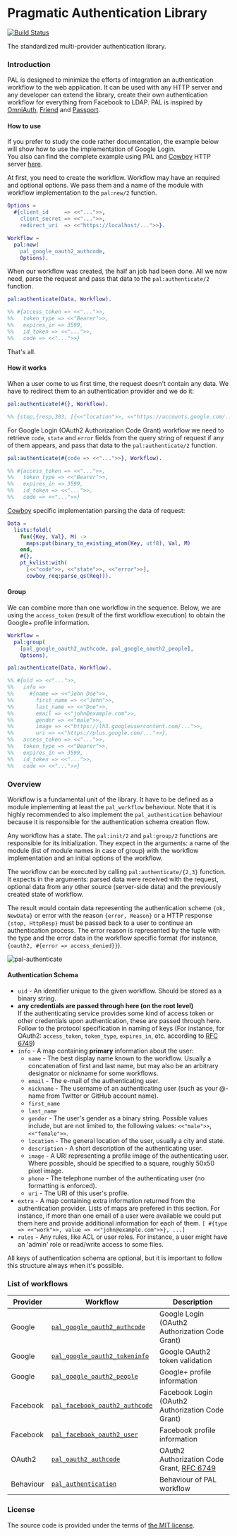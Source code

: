 # Pragmatic Authentication Library

[![Build Status][travis_img]][travis]

The standardized multi-provider authentication library.

### Introduction

PAL is designed to minimize the efforts of integration an authentication workflow to the web application.
It can be used with any HTTP server and any developer can extend the library,
create their own authentication workflow for everything from Facebook to LDAP.
PAL is inspired by [OmniAuth][omniauth], [Friend][friend] and [Passport][passport].

#### How to use

If you prefer to study the code rather documentation,
the example below will show how to use the implementation of Google Login.  
You also can find the complete example using PAL and [Cowboy][cowboy] HTTP server [here][pal-example].

At first, you need to create the workflow.
Workflow may have an required and optional options.
We pass them and a name of the module with workflow implementation to the `pal:new/2` function.

```erlang
Options =
  #{client_id     => <<"...">>,
    client_secret => <<"...">>,
    redirect_uri  => <<"https://localhost/...">>}.

Workflow =
  pal:new(
    pal_google_oauth2_authcode,
    Options).
```

When our workflow was created, the half an job had been done.
All we now need, parse the request and pass that data to the `pal:authenticate/2` function.

```erlang
pal:authenticate(Data, Workflow).

%% #{access_token => <<"...">>,
%%   token_type => <<"Bearer">>,
%%   expires_in => 3599,
%%   id_token => <<"...">>,
%%   code => <<"...">>}
```

That's all.

#### How it works

When a user come to us first time, the request doesn't contain any data.
We have to redirect them to an authentication provider and we do it:

```erlang
pal:authenticate(#{}, Workflow).

%% {stop,{resp,303, [{<<"location">>, <<"https://accounts.google.com/...">>}], <<>>}}
```

For Google Login (OAuth2 Authorization Code Grant) workflow
we need to retrieve `code`, `state` and `error` fields from the query string of request
if any of them appears, and pass that data to the `pal:authenticate/2` function.

```erlang
pal:authenticate(#{code => <<"...">>}, Workflow).

%% #{access_token => <<"...">>,
%%   token_type => <<"Bearer">>,
%%   expires_in => 3599,
%%   id_token => <<"...">>,
%%   code => <<"...">>}
```

[Cowboy][cowboy] specific implementation parsing the data of request:

```erlang
Data =
  lists:foldl(
    fun({Key, Val}, M) ->
      maps:put(binary_to_existing_atom(Key, utf8), Val, M)
    end,
    #{},
    pt_kvlist:with(
      [<<"code">>, <<"state">>, <<"error">>],
      cowboy_req:parse_qs(Req))).
```

#### Group

We can combine more than one workflow in the sequence.
Below, we are using the `access_token` (result of the first workflow execution)
to obtain the Google+ profile information.

```erlang
Workflow =
  pal:group(
    [pal_google_oauth2_authcode, pal_google_oauth2_people],
    Options),

pal:authenticate(Data, Workflow).

%% #{uid => <<"...">>,
%%   info =>
%%     #{name => <<"John Doe">>,
%%       first_name => <<"John">>,
%%       last_name => <<"Doe">>,
%%       email => <<"john@example.com">>,
%%       gender => <<"male">>,
%%       image => <<"https://lh3.googleusercontent.com/...">>,
%%       uri => <<"https://plus.google.com/...">>},
%%   access_token => <<"...">>,
%%   token_type => <<"Bearer">>,
%%   expires_in => 3599,
%%   id_token => <<"...">>,
%%   code => <<"...">>}
```

### Overview

Workflow is a fundamental unit of the library. It have to be defined as a module
implementing at least the `pal_workflow` behaviour. Note that it is highly recommended to
also implement the `pal_authentication` behaviour because it is responsible for the authentication schema creation flow.

Any workflow has a state. The `pal:init/2` and `pal:group/2` functions are responsible for its initialization.
They expect in the arguments: a name of the module (list of module names in case of group)
with the workflow implementation and an initial options of the workflow.

The workflow can be executed by calling `pal:authenticate/{2,3}` function.
It expects in the arguments: parsed data were received with the request,
optional data from any other source (server-side data) and the previously created state of workflow.

The result would contain data representing the authentication scheme `{ok, NewData}`
or error with the reason `{error, Reason}` or a HTTP response `{stop, HttpResp}`
must be passed back to a user to continue an authentication process.
The error reason is represented by the tuple with the type and the error data
in the workflow specific format (for instance, `{oauth2, #{error => access_denied}}`).

![pal-authenticate][pal-authenticate-img]

#### Authentication Schema

- `uid` -
		An identifier unique to the given workflow. Should be stored as a binary string.
- **any credentials are passed through here (on the root level)**  
		If the authenticating service provides some kind of access token
		or other credentials upon authentication, these are passed through here.
		Follow to the protocol specification in naming of keys (For instance, for OAuth2:
		`access_token`, `token_type`, `expires_in`, etc. according to [RFC 6749][rfc6749-credentials])
- `info` -
		A map containing **primary** information about the user:
	- `name` -
			The best display name known to the workflow.
			Usually a concatenation of first and last name, but may also be an arbitrary designator or nickname for some workflows.
	- `email` -
			The e-mail of the authenticating user.
	- `nickname` -
			The username of an authenticating user (such as your @-name from Twitter or GitHub account name).
	- `first_name`
	- `last_name`
	- `gender` -
			The user's gender as a binary string. Possible values include, but are not limited to,
			the following values: `<<"male">>`, `<<"female">>`.
	- `location` -
			The general location of the user, usually a city and state.
	- `description` -
			A short description of the authenticating user.
	- `image` -
			A URI representing a profile image of the authenticating user.
			Where possible, should be specified to a square, roughly 50x50 pixel image.
	- `phone` -
			The telephone number of the authenticating user (no formatting is enforced).
	- `uri` -
			The URI of this user's profile.
- `extra` -
		A map containing extra information returned from the authentication provider.
		Lists of maps are prefered in this section. For instance,
		if more than one email of a user were available we could put them here
		and provide additional information for each of them.
		`[ #{type => <<"work">>, value => <<"john@example.com">>}, ...]`
- `rules` -
		Any rules, like ACL or user roles.
		For instance, a user might have an 'admin' role or read/write access to some files.

All keys of authentication schema are optional, but it is important to follow this structure always when it's possible.

### List of workflows

Provider  | Workflow                                              | Description
----------|-------------------------------------------------------|----------------
Google    | [`pal_google_oauth2_authcode`][pal-google-oauth2]     | Google Login (OAuth2 Authorization Code Grant)
Google    | [`pal_google_oauth2_tokeninfo`][pal-google-oauth2]    | Google OAuth2 token validation
Google    | [`pal_google_oauth2_people`][pal-google-oauth2]       | Google+ profile information
Facebook  | [`pal_facebook_oauth2_authcode`][pal-facebook-oauth2] | Facebook Login (OAuth2 Authorization Code Grant)
Facebook  | [`pal_facebook_oauth2_user`][pal-facebook-oauth2]     | Facebook profile information
OAuth2    | [`pal_oauth2_authcode`][pal-oauth2]                   | OAuth2 Authorization Code Grant, [RFC 6749][rfc6749]
Behaviour | [`pal_authentication`][pal]                           | Behaviour of PAL workflow

### License

The source code is provided under the terms of [the MIT license][license].

[license]:http://www.opensource.org/licenses/MIT
[travis]:https://travis-ci.org/manifest/pal?branch=master
[travis_img]:https://secure.travis-ci.org/manifest/pal.png
[cowboy]:https://github.com/extend/cowboy
[omniauth]:https://github.com/intridea/omniauth
[friend]:https://github.com/cemerick/friend
[passport]:https://github.com/jaredhanson/passport
[rfc6749]:http://tools.ietf.org/html/rfc6749
[rfc6749-credentials]:http://tools.ietf.org/html/rfc6749#section-4.2.2
[pal-authenticate-img]:misc/pal-authenticate.png
[pal]:https://github.com/manifest/pal
[pal-oauth2]:https://github.com/manifest/pal-oauth2.git
[pal-google-oauth2]:https://github.com/manifest/pal-google-oauth2.git
[pal-facebook-oauth2]:https://github.com/manifest/pal-facebook-oauth2.git
[pal-example]:https://github.com/manifest/pal-example

